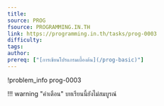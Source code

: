 ```yaml
---
title: 
source: PROG
fsource: PROGRAMMING.IN.TH
link: https://programming.in.th/tasks/prog-0003
difficulty: 
tags: 
author: 
prereq: ["[การเขียนโปรแกรมเบื้องต้น](/prog-basic)"]
---
```


!problem_info prog-0003

!!! warning "คำเตือน"
    บทเรียนนี้ยังไม่สมบูรณ์